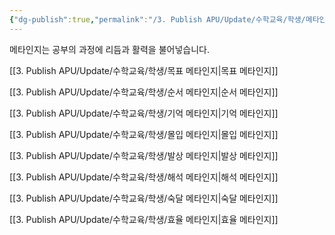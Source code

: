 ```yaml
---
{"dg-publish":true,"permalink":"/3. Publish APU/Update/수학교육/학생/메타인지/","noteIcon":"","created":"","updated":""}
---
```


메타인지는 공부의 과정에 리듬과 활력을 불어넣습니다.

[[3. Publish APU/Update/수학교육/학생/목표 메타인지\|목표 메타인지]]

[[3. Publish APU/Update/수학교육/학생/순서 메타인지\|순서 메타인지]]

[[3. Publish APU/Update/수학교육/학생/기억 메타인지\|기억 메타인지]]

[[3. Publish APU/Update/수학교육/학생/몰입 메타인지\|몰입 메타인지]]

[[3. Publish APU/Update/수학교육/학생/발상 메타인지\|발상 메타인지]]

[[3. Publish APU/Update/수학교육/학생/해석 메타인지\|해석 메타인지]]

[[3. Publish APU/Update/수학교육/학생/숙달 메타인지\|숙달 메타인지]]

[[3. Publish APU/Update/수학교육/학생/효율 메타인지\|효율 메타인지]]